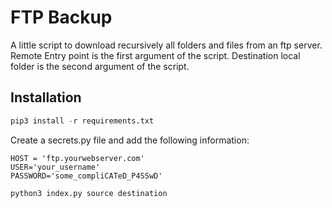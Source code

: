 # FTP Backup

A little script to download recursively all folders and files from an ftp server.
Remote Entry point is the first argument of the script. 
Destination local folder is the second argument of the script.

## Installation

```Python
pip3 install -r requirements.txt
```

Create a secrets.py file and add the following information:
```Python3
HOST = 'ftp.yourwebserver.com'
USER='your_username'
PASSWORD='some_compliCATeD_P4SSwD'
```

```Python
python3 index.py source destination
```